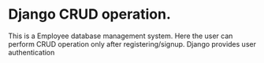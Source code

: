 # Django CRUD operation. 
This is a Employee database management system. Here the user can perform CRUD operation only after registering/signup. Django provides user authentication
